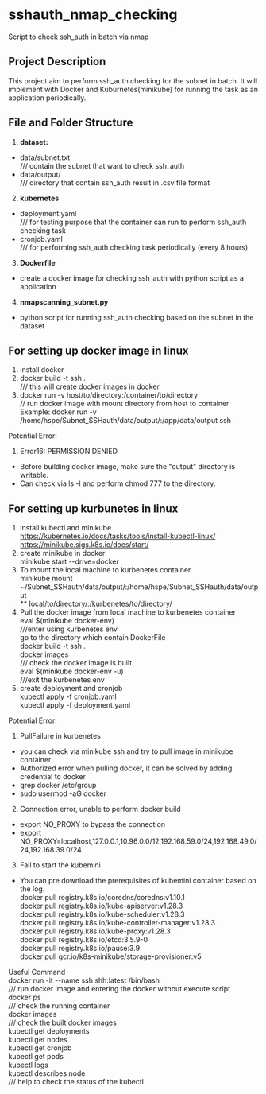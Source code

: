# sshauth_nmap_checking
Script to check ssh_auth in batch via nmap 

## Project Description
This project aim to perform ssh_auth checking for the subnet in batch. 
It will implement with Docker and Kuburnetes(minikube) for running the task as an application periodically. 

## File and Folder Structure

1. **dataset:**
- data/subnet.txt  
  /// contain the subnet that want to check ssh_auth 
- data/output/  
  /// directory that contain ssh_auth result in .csv file format

2. **kubernetes**
- deployment.yaml   
  /// for testing purpose that the container can run to perform ssh_auth checking task
- cronjob.yaml  
  /// for performing ssh_auth checking task periodically (every 8 hours)

3. **Dockerfile**
- create a docker image for checking ssh_auth with python script as a application

4. **nmapscanning_subnet.py**
- python script for running ssh_auth checking based on the subnet in the dataset


## For setting up docker image in linux
1. install docker
2. docker build -t ssh .  
/// this will create docker images in docker
4. docker run -v host/to/directory:/container/to/directory <docker image>  
// run docker image with mount directory from host to container  
Example: docker run -v /home/hspe/Subnet_SSHauth/data/output/:/app/data/output ssh

Potential Error: 
1. Error16: PERMISSION DENIED 
- Before building docker image, make sure the "output" directory is writable. 
- Can check via ls -l and perform chmod 777 to the directory. 


## For setting up kurbunetes in linux 
1. install kubectl and minikube  
   https://kubernetes.io/docs/tasks/tools/install-kubectl-linux/  
   https://minikube.sigs.k8s.io/docs/start/  
2. create minikube in docker  
   minikube start --drive=docker  
3. To mount the local machine to kurbenetes container  
   minikube mount ~/Subnet_SSHauth/data/output/:/home/hspe/Subnet_SSHauth/data/output  
   ** local/to/directory/:/kurbenetes/to/directory/  
4. Pull the docker image from local machine to kurbenetes container  
   eval $(minikube docker-env)  
   ///enter using kurbenetes env  
   go to the directory which contain DockerFile  
   docker build -t ssh .  
   docker images  
   /// check the docker image is built  
   eval $(minikube docker-env -u)  
   ///exit the kurbenetes env  
6. create deployment and cronjob  
   kubectl apply -f cronjob.yaml  
   kubectl apply -f deployment.yaml  

Potential Error:   
1. PullFailure in kurbenetes  
- you can check via minikube ssh and try to pull image in minikube container  
- Authorized error when pulling docker, it can be solved by adding credential to docker  
- grep docker /etc/group   
- sudo usermod -aG docker <username>  

2. Connection error, unable to perform docker build  
- export NO_PROXY to bypass the connection  
- export NO_PROXY=localhost,127.0.0.1,10.96.0.0/12,192.168.59.0/24,192.168.49.0/24,192.168.39.0/24  

3. Fail to start the kubemini  
- You can pre download the prerequisites of kubemini container based on the log.    
docker pull registry.k8s.io/coredns/coredns:v1.10.1  
docker pull registry.k8s.io/kube-apiserver:v1.28.3  
docker pull registry.k8s.io/kube-scheduler:v1.28.3  
docker pull registry.k8s.io/kube-controller-manager:v1.28.3  
docker pull registry.k8s.io/kube-proxy:v1.28.3  
docker pull registry.k8s.io/etcd:3.5.9-0  
docker pull registry.k8s.io/pause:3.9  
docker pull gcr.io/k8s-minikube/storage-provisioner:v5  

Useful Command  
docker run -it --name ssh shh:latest /bin/bash  
/// run docker image and entering the docker without execute script   
docker ps  
/// check the running container  
docker images  
/// check the built docker images  
kubectl get deployments  
kubectl get nodes  
kubectl get cronjob  
kubectl get pods  
kubectl logs <pod-name>  
kubectl describes node <node-name>  
/// help to check the status of the kubectl  
